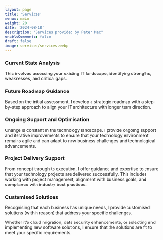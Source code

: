 ```yaml
---
layout: page
title: 'Services'
menus: main
weight: 20
date: '2024-08-18'
description: "Services provided by Peter Mac"
enableComments: false
draft: false
image: services/services.webp
---
```


### Current State Analysis
This involves assessing your existing IT landscape, identifying strengths, weaknesses, and critical gaps. 

### Future Roadmap Guidance
Based on the initial assessment, I develop a strategic roadmap with a step-by-step approach to align your IT architecture with longer term direction.

### Ongoing Support and Optimisation
Change is constant in the technology landscape. I provide ongoing support and iterative improvements to ensure that your technology environment remains agile and can adapt to new business challenges and technological advancements.

### Project Delivery Support
From concept through to execution, I offer guidance and expertise to ensure that your technology projects are delivered successfully. This includes working with project management, alignment with business goals, and compliance with industry best practices.

### Customised Solutions
Recognising that each business has unique needs, I provide customised solutions (within reason) that address your specific challenges.

Whether it’s cloud migration, data security enhancements, or selecting and implementing new software solutions, I ensure that the solutions are fit to meet your specific requirements.